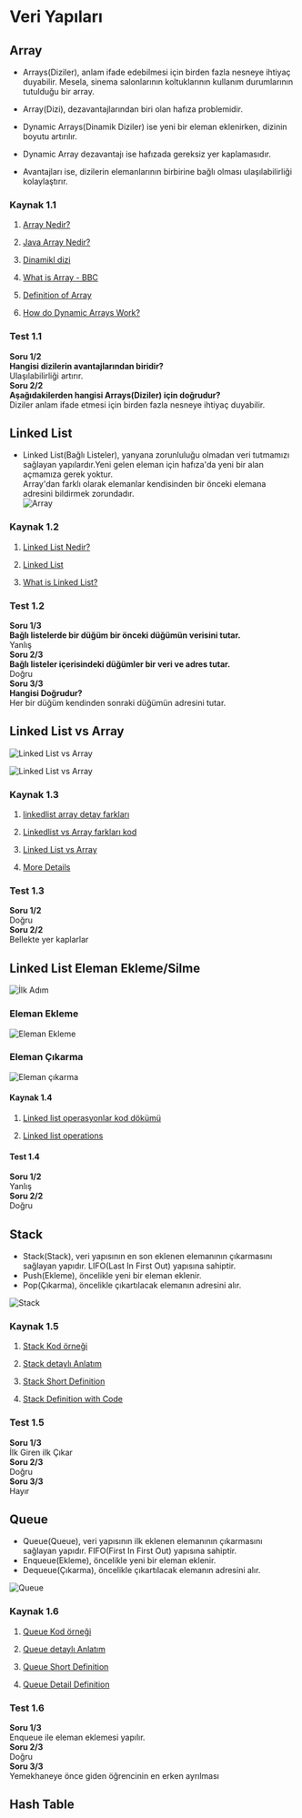 # Veri Yapıları

## Array

* Arrays(Diziler), anlam ifade edebilmesi için birden fazla nesneye ihtiyaç duyabilir. Mesela, sinema salonlarının koltuklarının kullanım durumlarının tutulduğu bir array.

* Array(Dizi), dezavantajlarından biri olan hafıza problemidir.

* Dynamic Arrays(Dinamik Diziler) ise yeni bir eleman eklenirken, dizinin boyutu artırılır.

* Dynamic Array dezavantajı ise hafızada gereksiz yer kaplamasıdır.

* Avantajları ise, dizilerin elemanlarının birbirine bağlı olması ulaşılabilirliği kolaylaştırır.

### Kaynak 1.1

1. [Array Nedir?](https://medium.com/@denizf.b/array-nedir-d9b7afd44ca2)

2. [Java Array Nedir?](https://yazdoldur.com/programlama/java/java-arrays/)

3. [Dinamikl dizi](https://tr.wikipedia.org/wiki/Dinamik_dizi)

4. [What is Array - BBC](https://www.bbc.co.uk/bitesize/guides/zy9thyc/revision/1)

5. [Definition of Array](https://techterms.com/definition/array)

6. [How do Dynamic Arrays Work?](https://www.geeksforgeeks.org/how-do-dynamic-arrays-work/)

### Test 1.1

**Soru 1/2**  
**Hangisi dizilerin avantajlarından biridir?**  
Ulaşılabilirliği artırır.  
**Soru 2/2**  
**Aşağıdakilerden hangisi Arrays(Diziler) için doğrudur?**  
Diziler anlam ifade etmesi için birden fazla nesneye ihtiyaç duyabilir.  

## Linked List

* Linked List(Bağlı Listeler), yanyana zorunluluğu olmadan veri tutmamızı sağlayan yapılardır.Yeni gelen eleman için hafıza'da yeni bir alan açmamıza gerek yoktur.  
Array'dan farklı olarak elemanlar kendisinden bir önceki elemana adresini bildirmek zorundadır.  
![Array](https://raw.githubusercontent.com/Kodluyoruz/taskforce/main/veri-yapilari-algoritmalar/linked-list/figures/linked-list.png)

### Kaynak 1.2

1. [Linked List Nedir?](http://cagataykiziltan.net/veri-yapilari-data-structures/1-linked-list-bagli-listeler/)

2. [Linked List](https://www.tutorialspoint.com/data_structures_algorithms/linked_list_algorithms.htm)

3. [What is Linked List?](https://en.wikipedia.org/wiki/Linked_list#:~:text=In%20computer%20science%2C%20a%20linked,which%20together%20represent%20a%20sequence.)

### Test 1.2

**Soru 1/3**  
**Bağlı listelerde bir düğüm bir önceki düğümün verisini tutar.**  
Yanlış  
**Soru 2/3**  
**Bağlı listeler içerisindeki düğümler bir veri ve adres tutar.**  
Doğru  
**Soru 3/3**  
**Hangisi Doğrudur?**  
Her bir düğüm kendinden sonraki düğümün adresini tutar.  

## Linked List vs Array

![Linked List vs Array](https://raw.githubusercontent.com/Kodluyoruz/taskforce/main/veri-yapilari-algoritmalar/linked-list-array/figures/linkedlist-vs-array.png)

![Linked List vs Array](https://raw.githubusercontent.com/Kodluyoruz/taskforce/main/veri-yapilari-algoritmalar/linked-list-array/figures/array-vs-linkedlist-diff.png)

### Kaynak 1.3

1. [linkedlist array detay farkları](https://ceyhuncozvelioglu.medium.com/kendime-notlar-1-veri-yap%C4%B1lar%C4%B1na-giri%C5%9F-ve-linkedlist-mant%C4%B1%C4%9F%C4%B1-5944bcbb8165)

2. [Linkedlist vs Array farkları kod](https://www.ysancar.com/veri-yapilari/dizi-ile-bagli-liste-arasindaki-farklar/)

3. [Linked List vs Array](https://www.geeksforgeeks.org/linked-list-vs-array/)

4. [More Details](https://www.studytonight.com/data-structures/linked-list-vs-array)

### Test 1.3

**Soru 1/2**  
Doğru  
**Soru 2/2**  
Bellekte yer kaplarlar  

## Linked List Eleman Ekleme/Silme

![İlk Adım](https://raw.githubusercontent.com/Kodluyoruz/taskforce/main/veri-yapilari-algoritmalar/linked-list-add-delete/figures/ilk-ad%C4%B1m.png)

### Eleman Ekleme

![Eleman Ekleme](https://raw.githubusercontent.com/Kodluyoruz/taskforce/main/veri-yapilari-algoritmalar/linked-list-add-delete/figures/eleman-ekleme.png)

### Eleman Çıkarma

![Eleman çıkarma](https://raw.githubusercontent.com/Kodluyoruz/taskforce/main/veri-yapilari-algoritmalar/linked-list-add-delete/figures/eleman-%C3%A7%C4%B1karma.png)

#### Kaynak 1.4

1. [Linked list operasyonlar kod dökümü](https://medium.com/@tolgahan.cepel/do%C4%9Frusal-veri-yap%C4%B1lar%C4%B1-2-ba%C4%9Fl%C4%B1-liste-linked-list-8e5d3d84c41f)

2. [Linked list operations](https://www.programiz.com/dsa/linked-list-operations)

#### Test 1.4

**Soru 1/2**  
Yanlış  
**Soru 2/2**  
Doğru  

## Stack

* Stack(Stack), veri yapısının en son eklenen elemanının çıkarmasını sağlayan yapıdır. LIFO(Last In First Out) yapısına sahiptir.
* Push(Ekleme), öncelikle yeni bir eleman eklenir.
* Pop(Çıkarma), öncelikle çıkartılacak elemanın adresini alır.

![Stack](https://raw.githubusercontent.com/Kodluyoruz/taskforce/main/veri-yapilari-algoritmalar/stack/figures/stack.png)

### Kaynak 1.5

1. [Stack Kod örneği](http://www.baskent.edu.tr/~tkaracay/etudio/ders/prg/dataStructures/Collections/ClassStack.pdf)

2. [Stack detaylı Anlatım](https://cdn-acikogretim.istanbul.edu.tr/auzefcontent/20_21_Guz/veri_yapilari/6/index.html)

3. [Stack Short Definition](https://runestone.academy/ns/books/published//pythonds/BasicDS/WhatisaStack.html)

4. [Stack Definition with Code](https://www.studytonight.com/data-structures/stack-data-structure)

### Test 1.5

**Soru 1/3**  
İlk Giren ilk Çıkar  
**Soru 2/3**  
Doğru  
**Soru 3/3**  
Hayır  

## Queue

* Queue(Queue), veri yapısının ilk eklenen elemanının çıkarmasını sağlayan yapıdır. FIFO(First In First Out) yapısına sahiptir.
* Enqueue(Ekleme), öncelikle yeni bir eleman eklenir.
* Dequeue(Çıkarma), öncelikle çıkartılacak elemanın adresini alır.

![Queue](https://raw.githubusercontent.com/Kodluyoruz/taskforce/main/veri-yapilari-algoritmalar/queue/figures/queue.png)

### Kaynak 1.6

1. [Queue Kod örneği](https://medium.com/@tolgahan.cepel/do%C4%9Frusal-veri-yap%C4%B1lar%C4%B1-4-kuyruk-queue-dcbd07e8ba77)

2. [Queue detaylı Anlatım](https://cdn-acikogretim.istanbul.edu.tr/auzefcontent/20_21_Guz/veri_yapilari/7/index.html)

3. [Queue Short Definition](https://www.educative.io/edpresso/what-is-a-queue)

4. [Queue Detail Definition](https://www.studytonight.com/data-structures/queue-data-structure)

### Test 1.6

**Soru 1/3**  
Enqueue ile eleman eklemesi yapılır.  
**Soru 2/3**  
Doğru  
**Soru 3/3**  
Yemekhaneye önce giden öğrencinin en erken ayrılması  

## Hash Table
